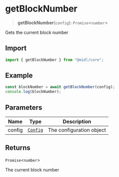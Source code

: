 # getBlockNumber

> **getBlockNumber**(`config`): `Promise`\<`number`\>

Gets the current block number

## Import

```ts
import { getBlockNumber } from "@midl/core";
```

## Example

```ts
const blockNumber = await getBlockNumber(config);
console.log(blockNumber);
```

## Parameters

| Name   | Type                                                            | Description              |
| ------ | --------------------------------------------------------------- | ------------------------ |
| config | [`Config`](../configuration.md#creating-a-configuration-object) | The configuration object |

## Returns

`Promise`\<`number`\>

The current block number
